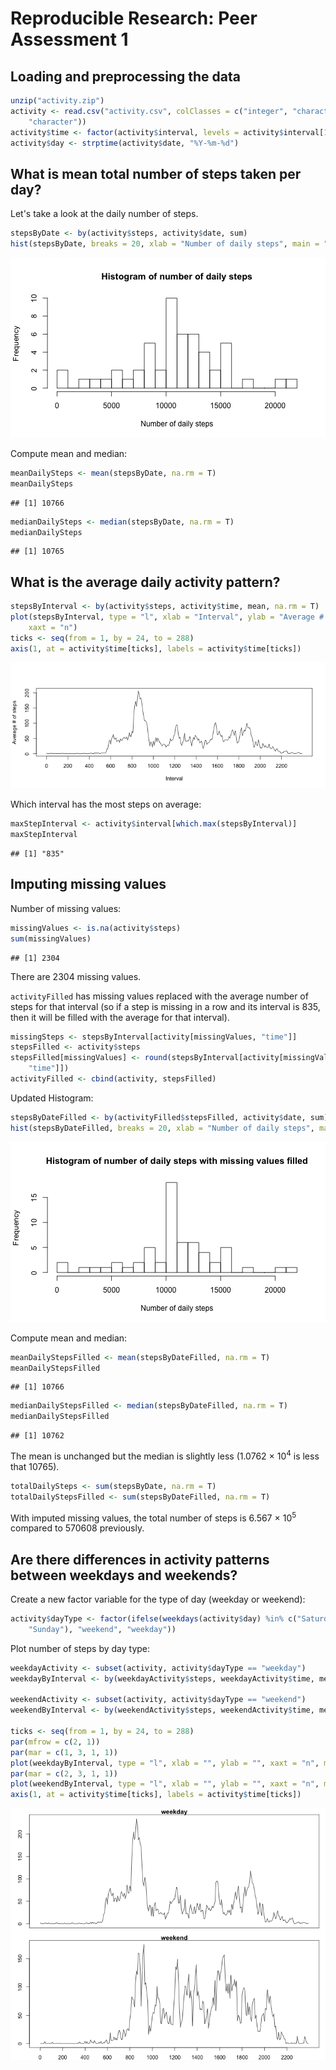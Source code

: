 # Reproducible Research: Peer Assessment 1


## Loading and preprocessing the data


```r
unzip("activity.zip")
activity <- read.csv("activity.csv", colClasses = c("integer", "character", 
    "character"))
activity$time <- factor(activity$interval, levels = activity$interval[1:288])
activity$day <- strptime(activity$date, "%Y-%m-%d")
```


## What is mean total number of steps taken per day?

Let's take a look at the daily number of steps.


```r
stepsByDate <- by(activity$steps, activity$date, sum)
hist(stepsByDate, breaks = 20, xlab = "Number of daily steps", main = "Histogram of number of daily steps")
```

![plot of chunk unnamed-chunk-2](figure/unnamed-chunk-2.png) 


Compute mean and median:


```r
meanDailySteps <- mean(stepsByDate, na.rm = T)
meanDailySteps
```

```
## [1] 10766
```

```r
medianDailySteps <- median(stepsByDate, na.rm = T)
medianDailySteps
```

```
## [1] 10765
```


## What is the average daily activity pattern?


```r
stepsByInterval <- by(activity$steps, activity$time, mean, na.rm = T)
plot(stepsByInterval, type = "l", xlab = "Interval", ylab = "Average # of steps", 
    xaxt = "n")
ticks <- seq(from = 1, by = 24, to = 288)
axis(1, at = activity$time[ticks], labels = activity$time[ticks])
```

![plot of chunk unnamed-chunk-4](figure/unnamed-chunk-4.png) 


Which interval has the most steps on average:


```r
maxStepInterval <- activity$interval[which.max(stepsByInterval)]
maxStepInterval
```

```
## [1] "835"
```


## Imputing missing values

Number of missing values:


```r
missingValues <- is.na(activity$steps)
sum(missingValues)
```

```
## [1] 2304
```


There are 2304 missing values.

`activityFilled` has missing values replaced with the average number of steps for that interval (so if a step is missing in a row and its interval is 835, then it will be filled with the average for that interval).


```r
missingSteps <- stepsByInterval[activity[missingValues, "time"]]
stepsFilled <- activity$steps
stepsFilled[missingValues] <- round(stepsByInterval[activity[missingValues, 
    "time"]])
activityFilled <- cbind(activity, stepsFilled)
```


Updated Histogram:


```r
stepsByDateFilled <- by(activityFilled$stepsFilled, activity$date, sum)
hist(stepsByDateFilled, breaks = 20, xlab = "Number of daily steps", main = "Histogram of number of daily steps with missing values filled")
```

![plot of chunk unnamed-chunk-8](figure/unnamed-chunk-8.png) 


Compute mean and median:


```r
meanDailyStepsFilled <- mean(stepsByDateFilled, na.rm = T)
meanDailyStepsFilled
```

```
## [1] 10766
```

```r
medianDailyStepsFilled <- median(stepsByDateFilled, na.rm = T)
medianDailyStepsFilled
```

```
## [1] 10762
```


The mean is unchanged but the median is slightly less (1.0762 &times; 10<sup>4</sup> is less that 10765).


```r
totalDailySteps <- sum(stepsByDate, na.rm = T)
totalDailyStepsFilled <- sum(stepsByDateFilled, na.rm = T)
```


With imputed missing values, the total number of steps is 6.567 &times; 10<sup>5</sup> compared to 570608 previously.


## Are there differences in activity patterns between weekdays and weekends?

Create a new factor variable for the type of day (weekday or weekend):


```r
activity$dayType <- factor(ifelse(weekdays(activity$day) %in% c("Saturday", 
    "Sunday"), "weekend", "weekday"))
```


Plot number of steps by day type:


```r
weekdayActivity <- subset(activity, activity$dayType == "weekday")
weekdayByInterval <- by(weekdayActivity$steps, weekdayActivity$time, mean, na.rm = T)

weekendActivity <- subset(activity, activity$dayType == "weekend")
weekendByInterval <- by(weekendActivity$steps, weekendActivity$time, mean, na.rm = T)

ticks <- seq(from = 1, by = 24, to = 288)
par(mfrow = c(2, 1))
par(mar = c(1, 3, 1, 1))
plot(weekdayByInterval, type = "l", xlab = "", ylab = "", xaxt = "n", main = "weekday")
par(mar = c(2, 3, 1, 1))
plot(weekendByInterval, type = "l", xlab = "", ylab = "", xaxt = "n", main = "weekend")
axis(1, at = activity$time[ticks], labels = activity$time[ticks])
```

![plot of chunk unnamed-chunk-12](figure/unnamed-chunk-12.png) 

